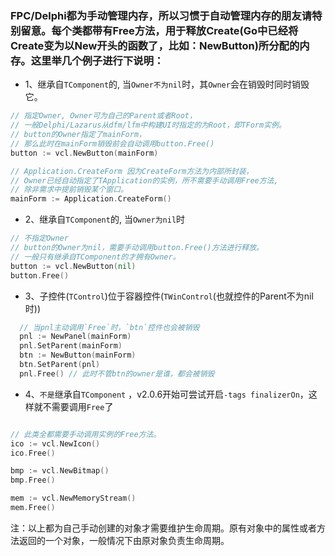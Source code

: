 ### FPC/Delphi都为**手动管理内存**，所以习惯于自动管理内存的朋友请特别留意。每个类都带有Free方法，用于释放Create(Go中已经将Create变为以New开头的函数了，比如：NewButton)所分配的内存。这里举几个例子进行下说明：  

* 1、继承自`TComponent`的, 当`Owner不为nil`时，其`Owner`会在销毁时同时销毁它。  

```go
// 指定Owner, Owner可为自己的Parent或者Root，
// 一般Delphi/Lazarus从dfm/lfm中构建UI时指定的为Root，即TForm实例。
// button的Owner指定了mainForm，
// 那么此时在mainForm销毁前会自动调用button.Free()
button := vcl.NewButton(mainForm)

// Application.CreateForm 因为CreateForm方法为内部所封装，
// Owner已经自动指定了TApplication的实例，所不需要手动调用Free方法, 
// 除非需求中提前销毁某个窗口。
mainForm := Application.CreateForm()
```

* 2、继承自`TComponent`的, 当`Owner为nil`时   

```go
// 不指定Owner
// button的Owner为nil，需要手动调用button.Free()方法进行释放。
// 一般只有继承自TComponent的才拥有Owner。
button := vcl.NewButton(nil)
button.Free()
```

* 3、子控件(`TControl`)位于容器控件(`TWinControl`(也就控件的Parent不为nil时))

```go
  // 当pnl主动调用`Free`时，`btn`控件也会被销毁
  pnl := NewPanel(mainForm)
  pnl.SetParent(mainForm)
  btn := NewButton(mainForm)
  btn.SetParent(pnl)
  pnl.Free() // 此时不管btn的owner是谁，都会被销毁 
```

* 4、`不是`继承自`TComponent` ，v2.0.6开始可尝试开启`-tags finalizerOn`，这样就不需要调用`Free`了

```go

// 此类全都需要手动调用实例的Free方法。
ico := vcl.NewIcon() 
ico.Free()

bmp := vcl.NewBitmap()
bmp.Free() 

mem := vcl.NewMemoryStream()
mem.Free()

```

注：以上都为自己手动创建的对象才需要维护生命周期。原有对象中的属性或者方法返回的一个对象，一般情况下由原对象负责生命周期。 